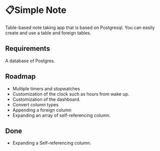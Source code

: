 # 📋Simple Note
Table-based note taking app that is based on Postgresql. You can easily create and use a table and foreign tables.

## Requirements
A database of Postgres.

## Roadmap
- Multiple timers and stopwatches
- Customization of the clock such as hours from wake up.
- Customization of the dashboard.
- Convert column types
- Appending a foreign column
- Expanding an array of self-referencing column.

## Done
- Expanding a Self-referencing column. 